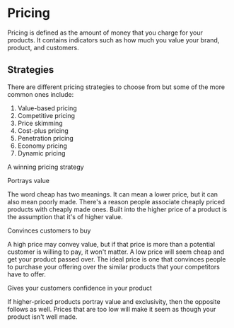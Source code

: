 # Pricing

Pricing is defined as the amount of money that you charge for your products. It contains indicators such as how much you value your brand, product, and customers.

## Strategies

There are different pricing strategies to choose from but some of the more common ones include:

1. Value-based pricing
2. Competitive pricing
3. Price skimming
4. Cost-plus pricing
5. Penetration pricing
6. Economy pricing
7. Dynamic pricing

A winning pricing strategy

Portrays value

The word cheap has two meanings. It can mean a lower price, but it can also mean poorly made. There's a reason people associate cheaply priced products with cheaply made ones. Built into the higher price of a product is the assumption that it's of higher value.

Convinces customers to buy 

A high price may convey value, but if that price is more than a potential customer is willing to pay, it won't matter. A low price will seem cheap and get your product passed over. The ideal price is one that convinces people to purchase your offering over the similar products that your competitors have to offer.

Gives your customers confidence in your product 

If higher-priced products portray value and exclusivity, then the opposite follows as well. Prices that are too low will make it seem as though your product isn't well made.
